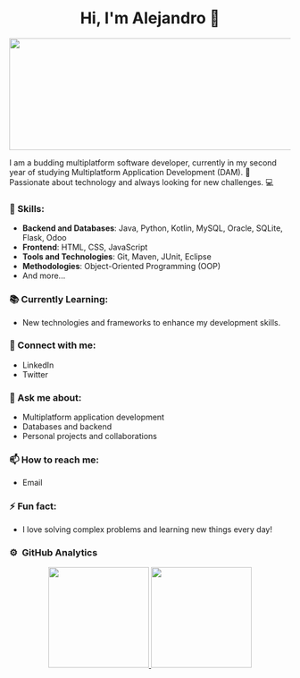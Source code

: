 <div align="center">
  <h1>Hi, I'm Alejandro 👋</h1>
  <img src="https://www.bing.com/images/create/lenguajes-de-programacion-y-videojuegos/1-6786b69015ec45ecac45c15da73581b1?id=LE5fvtZl9luVj2c6r214sg%3d%3d&view=detailv2&idpp=genimg&idpclose=1&thId=OIG4.YGCgJUggkFnp6sRB7jCo&frame=sydedg&skey=kKDp6u3r-lvHSiLfQFsuRcr8gzpF1LuPlQ9rw27wveg&FORM=SYDBIC" width="1200" height="200" />
</div>



I am a budding multiplatform software developer, currently in my second year of studying Multiplatform Application Development (DAM). 🚀 Passionate about technology and always looking for new challenges. 💻

### 🌟 Skills:
- **Backend and Databases**: Java, Python, Kotlin, MySQL, Oracle, SQLite, Flask, Odoo
- **Frontend**: HTML, CSS, JavaScript
- **Tools and Technologies**: Git, Maven, JUnit, Eclipse
- **Methodologies**: Object-Oriented Programming (OOP)
- And more...

### 📚 Currently Learning:
- New technologies and frameworks to enhance my development skills.

### 🔗 Connect with me:
- LinkedIn
- Twitter

### 💬 Ask me about:
- Multiplatform application development
- Databases and backend
- Personal projects and collaborations

### 📫 How to reach me:
- Email

### ⚡ Fun fact:
- I love solving complex problems and learning new things every day!

### ⚙️ &nbsp;GitHub Analytics

<p align="center">
<a href="https://github.com/VulppenGX">
  <img height="180em" src="https://github-readme-stats-eight-theta.vercel.app/api?username=VulpeenGX&show_icons=true&theme=algolia&include_all_commits=true&count_private=true"/>
  <img height="180em" src="https://github-readme-stats-eight-theta.vercel.app/api/top-langs/?username=VulpeenGX&layout=compact&langs_count=8&theme=algolia"/>
</a>
</p>
